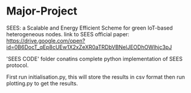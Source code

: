 # Major-Project
SEES: a Scalable and Energy Efficient Scheme for green IoT-based heterogeneous nodes.
link to SEES official paper: https://drive.google.com/open?id=0B6DocT_qEp8cUEw1X2xZeXR0aTRDbVBNelJEODhOWlhjc3pJ

'SEES CODE' folder conatins complete python implementation of SEES protocol.

First run initialisation.py, this will store the results in csv format then run plotting.py to get the results.
